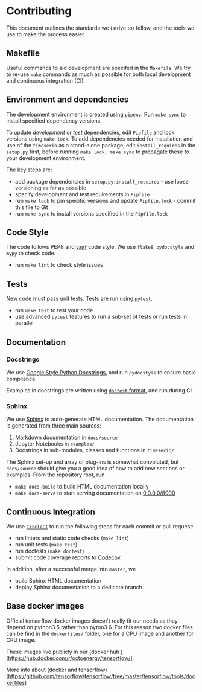 # Contributing

This document outlines the standards we (strive to) follow,
and the tools we use to make the process easier.

## Makefile

Useful commands to aid development are specifed in the `Makefile`. We try to re-use
`make` commands as much as possible for both local development and continuous integration (CI).

## Environment and dependencies

The development environment is created using [`pipenv`](https://docs.pipenv.org/en/latest/).
Run `make sync` to install specified dependency versions.

To update *development* or *test* dependencies, edit `Pipfile` and lock versions using `make lock`.
To add dependencies needed for installation and use of the `timeserio` as a stand-alone package, edit `install_requires` in the `setup.py` first, before running `make lock; make sync` to propagate these
to your development environment.

The key steps are:

- add package dependencies in `setup.py:install_requires` - use loose versioning as far as possible
- specify development and test requirements in `Pipfile` 
- run `make lock` to pin specific versions and update `Pipfile.lock` - commit this file to Git
- run `make sync` to install versions specified in the `Pipfile.lock`

## Code Style

The code follows PEP8 and [`yapf`](https://github.com/google/yapf) code style.
We use `flake8`, `pydocstyle` and `mypy` to check code.

- run `make lint` to check style issues

## Tests

New code must pass unit tests. Tests are run using [`pytest`](https://docs.pytest.org/).

- run `make test` to test your code
- use advanced `pytest` features to run a sub-set of tests or run tests in parallel

## Documentation

### Docstrings

We use [Google Style Python Docstrings](https://sphinxcontrib-napoleon.readthedocs.io/en/latest/example_google.html), and run `pydocstyle` to ensure basic compliance.

Examples in docstrings are written using [`doctest` format](https://docs.python.org/3/library/doctest.html),
and run during CI.

### Sphinx

We use [Sphinx](https://www.sphinx-doc.org) to auto-generate HTML documentation. The documentation is generated from three main sources:

1. Markdown documentation in `docs/source`
2. Jupyter Notebooks in `examples/`
3. Docstrings in sub-modules, classes and functions in `timeserio/`

The Sphinx set-up and array of plug-ins is somewhat convoluted, but `docs/source` should give
you a good idea of how to add new sections or examples. From the repository root, run

- `make docs-build` to build HTML documentation locally
- `make docs-serve` to start serving documentation on [0.0.0.0/8000](0.0.0.0/8000)

## Continuous Integration

We use [`CircleCI`](https://circleci.com) to run the following steps for each commit or pull request:

- run linters and static code checks (`make lint`)
- run unit tests (`make test`)
- run doctests (`make doctest`)
- submit code coverage reports to [Codecov](https://codecov.io)

In addition, after a successful merge into `master`, we

- build Sphinx HTML documentation
- deploy Sphinx documentation to a dedicate branch

## Base docker images

Official tensorflow docker images doesn't really fit our needs as they depend on python3.5 rather than pyton3.6. For this reason two docker files can be find in the `dockerfiles/` folder, one for a CPU image and another for CPU image.

These images live publicly in our (docker hub )[https://hub.docker.com/r/octoenergy/tensorflow/].

More info about (docker and tensorflow)[https://github.com/tensorflow/tensorflow/tree/master/tensorflow/tools/dockerfiles]
